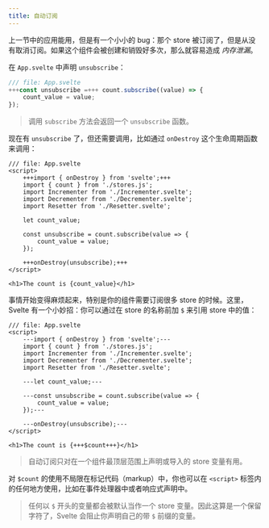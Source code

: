 ```yaml
---
title: 自动订阅
---
```


上一节中的应用能用，但是有一个小小的 bug：那个 store 被订阅了，但是从没有取消订阅。如果这个组件会被创建和销毁好多次，那么就容易造成 _内存泄漏_。

在 `App.svelte` 中声明 `unsubscribe`：

```js
/// file: App.svelte
+++const unsubscribe =+++ count.subscribe((value) => {
	count_value = value;
});
```

> 调用 `subscribe` 方法会返回一个 `unsubscribe` 函数。

现在有 `unsubscribe` 了，但还需要调用，比如通过 `onDestroy` 这个生命周期函数来调用：

```svelte
/// file: App.svelte
<script>
	+++import { onDestroy } from 'svelte';+++
	import { count } from './stores.js';
	import Incrementer from './Incrementer.svelte';
	import Decrementer from './Decrementer.svelte';
	import Resetter from './Resetter.svelte';

	let count_value;

	const unsubscribe = count.subscribe(value => {
		count_value = value;
	});

	+++onDestroy(unsubscribe);+++
</script>

<h1>The count is {count_value}</h1>
```

事情开始变得麻烦起来，特别是你的组件需要订阅很多 store 的时候。这里，Svelte 有一个小妙招：你可以通过在 store 的名称前加 `$` 来引用 store 中的值：

```svelte
/// file: App.svelte
<script>
	---import { onDestroy } from 'svelte';---
	import { count } from './stores.js';
	import Incrementer from './Incrementer.svelte';
	import Decrementer from './Decrementer.svelte';
	import Resetter from './Resetter.svelte';

	---let count_value;---

	---const unsubscribe = count.subscribe(value => {
		count_value = value;
	});---

	---onDestroy(unsubscribe);---
</script>

<h1>The count is {+++$count+++}</h1>
```

> 自动订阅只对在一个组件最顶层范围上声明或导入的 store 变量有用。

对 `$count` 的使用不局限在标记代码（markup）中，你也可以在 `<script>` 标签内的任何地方使用，比如在事件处理器中或者响应式声明中。

> 任何以 `$` 开头的变量都会被默认当作一个 store 变量。因此这算是一个保留字符了，Svelte 会阻止你声明自己的带 `$` 前缀的变量。
